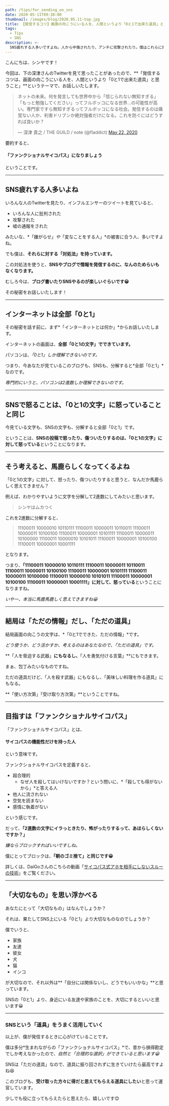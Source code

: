 ```yaml
---
path: /tips/for_sending_on_sns
date: 2020-05-11T09:38:00
thumbnail: /images/blog/2020.05.11-top.jpg
title: 【発信するコツ】画面の向こうにいる人を、人間というより「0と1で出来た道具」と思うこと【嫌ならブロックする】
tags:
  - Tips
  - SNS
description: >-
  SNS疲れする人多いですよね。人から中傷されたり、アンチに攻撃されたり。僕はこれらに対して、「ある対策」を施していますので、今回は「僕がSNSで心がけていること」を発信していこうと思います。
---
```


こんにちは、シンヤです！

今回は、下の深津さんのTwitterを見て思ったことがあったので、**「発信するコツは、画面の向こうにいる人を、人間というより「0と1で出来た道具」と思うこと」**というテーマで、お話しいたします。

<blockquote class="twitter-tweet"><p lang="ja" dir="ltr">ネットの未来。何を発言しても世界中から「信じられない無知すぎる」「もっと勉強してください」ってフルボッコになる世界…の可能性が高い。専門家ですら無知すぎるってフルボッコになる社会。発信するのは痛覚ない人か、利害ドリブンか絶対強者だけになる。これを防ぐにはどうすれば良いか？</p>&mdash; 深津 貴之 / THE GUILD / note (@fladdict) <a href="https://twitter.com/fladdict/status/1263662952034365441?ref_src=twsrc%5Etfw">May 22, 2020</a></blockquote> <script async src="https://platform.twitter.com/widgets.js" charset="utf-8"></script>

要約すると、

#### 「ファンクショナルサイコパス」になりましょう

ということです。

---

## SNS疲れする人多いよね

いろんな人のTwitterを見たり、インフルエンサーのツイートを見ていると、

- いろんな人に批判された
- 攻撃された
- 嘘の通報をされた

みたいな、*「嫌がらせ」*や*「変なことをする人」*の被害に合う人、多いですよね。

でも僕は、**それらに対する「対処法」を持っています。**

この対処法を使うと、**SNSやブログで情報を発信するのに、なんのためらいもなくなります。**

むしろ今は、**ブログ書いたりSNSやるのが楽しいぐらいです😀**

その秘密をお話しいたします！

---

## インターネットは全部「0と1」

その秘密を話す前に、まず*「インターネットとは何か」*からお話しいたします。

インターネットの画面は、**全部「0と1の文字」でできています。**

パソコンは、*「0と1」しか理解できないのです。*

つまり、今あなたが見ているこのブログも、SNSも、分解すると*全部「0と1」*なのです。

*専門的にいうと、パソコンは2進数しか理解できないのです。*

---

## SNSで怒ることは、「0と1の文字」に怒っていることと同じ

今見ている文字も、SNSの文字も、分解すると全部「0と1」です。

ということは、**SNSの投稿で怒ったり、傷ついたりするのは、「0と1の文字」に対して怒っている**ということになります。

---

## そう考えると、馬鹿らしくなってくるよね

「0と1の文字」に対して、怒ったり、傷ついたりすると思うと、なんだか馬鹿らしく思えてきません？

例えば、わかりやすいように文字を分解して2進数にしてみたいと思います。

> シンヤはムカつく

これを2進数に分解すると、

> 11100011 10000010 10110111 11100011 10000011 10110011 11100011 10000011 10100100 11100011 10000001 10101111 11100011 10000011 10100000 11100011 10000010 10101011 11100011 10000001 10100100 11100011 10000001 10001111

となります。

つまり、**「11100011 10000010 10110111 11100011 10000011 10110011 11100011 10000011 10100100 11100011 10000001 10101111 11100011 10000011 10100000 11100011 10000010 10101011 11100011 10000001 10100100 11100011 10000001 10001111」に対して、怒っている**ということになりますね。

*いやー、本当に馬鹿馬鹿しく思えてきますね😀*

---

## 結局は「ただの情報」だし、「ただの道具」

結局画面の向こうの文字は、*「0と1でできた、ただの情報」*です。

*どう使うか、どう活かすか、考えるのはあなたなので、「ただの道具」です。*

**「人を脅迫する武器」**にもなるし、**「人を勇気付ける言葉」**にもできます。

まぁ、包丁みたいなものですね。

ただの道具だけど、「人を殺す武器」にもなるし、「美味しい料理を作る道具」にもなる。

**「使い方次第」「受け取り方次第」**ということですね。

---

## 目指すは「ファンクショナルサイコパス」

「ファンクショナルサイコパス」とは、

#### サイコパスの機能性だけを持った人

という意味です。

ファンクショナルサイコパスを定義すると、

- 超合理的
  - なぜ人を殺してはいけないですか？という問いに、*「殺しても得がないから」*と答える人
- 他人に流されない
- 空気を読まない
- 感情に執着がない

という感じです。

だって、**「2進数の文字にイラっときたり、怖がったりするって、あほらしくないですか？」**

*嫌ならブロックすればいいですしね。*

僕にとってブロックは、**「朝のゴミ捨て」と同じです😀**

詳しくは、DaiGoさんのこちらの動画「[サイコパス式アホを相手にしないスルーの技術](https://www.nicovideo.jp/watch/1544294044)」をご覧ください。

---

## 「大切なもの」を思い浮かべる

あなたにとって「大切なもの」はなんでしょうか？

それは、果たしてSNS上にいる「0と1」より大切なものなのでしょうか？

僕でいうと、

- 家族
- 友達
- 彼女
- 犬
- 猫
- インコ

が大切なので、それ以外は**「自分には関係ないし、どうでもいいかな」**と思っています。

SNSの「0と1」より、身近にいる友達や家族のことを、大切にするといいと思います😀

---

### SNSという「道具」をうまく活用していく

以上が、僕が発信するときに心がけていることです。

僕は多分*生まれながらの「ファンクショナルサイコパス」*で、昔から損得勘定でしか考えなかったので、*自然と「合理的な選択」ができていると思います😀*

SNSは「ただの道具」なので、道具に振り回されずに生きていけたら最高ですよね😆

このブログも、**受け取った方々に得だと思えてもらえる道具にしたい**と思って運営しています。

少しでも役に立ってもらえたらと思えたら、嬉しいです😊
